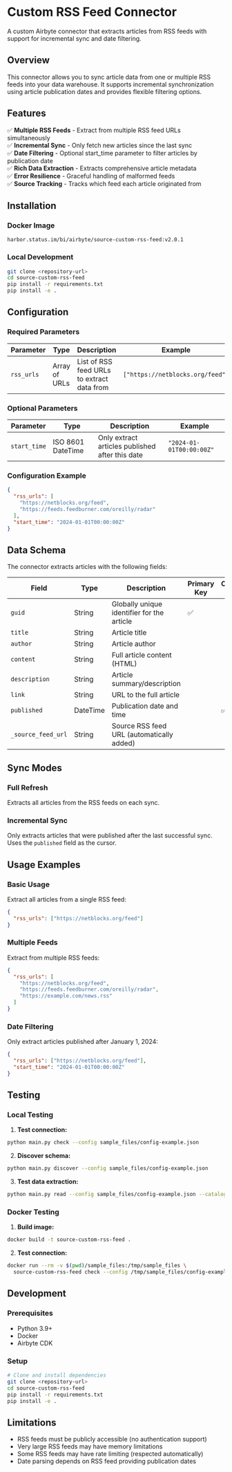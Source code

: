 # Custom RSS Feed Connector

A custom Airbyte connector that extracts articles from RSS feeds with support for incremental sync and date filtering.

## Overview

This connector allows you to sync article data from one or multiple RSS feeds into your data warehouse. It supports incremental synchronization using article publication dates and provides flexible filtering options.

## Features

✅ **Multiple RSS Feeds** - Extract from multiple RSS feed URLs simultaneously  
✅ **Incremental Sync** - Only fetch new articles since the last sync  
✅ **Date Filtering** - Optional start_time parameter to filter articles by publication date  
✅ **Rich Data Extraction** - Extracts comprehensive article metadata  
✅ **Error Resilience** - Graceful handling of malformed feeds  
✅ **Source Tracking** - Tracks which feed each article originated from  

## Installation

### Docker Image
```
harbor.status.im/bi/airbyte/source-custom-rss-feed:v2.0.1
```

### Local Development
```bash
git clone <repository-url>
cd source-custom-rss-feed
pip install -r requirements.txt
pip install -e .
```

## Configuration

### Required Parameters

| Parameter | Type | Description | Example |
|-----------|------|-------------|---------|
| `rss_urls` | Array of URLs | List of RSS feed URLs to extract data from | `["https://netblocks.org/feed"]` |

### Optional Parameters

| Parameter | Type | Description | Example |
|-----------|------|-------------|---------|
| `start_time` | ISO 8601 DateTime | Only extract articles published after this date | `"2024-01-01T00:00:00Z"` |

### Configuration Example

```json
{
  "rss_urls": [
    "https://netblocks.org/feed",
    "https://feeds.feedburner.com/oreilly/radar"
  ],
  "start_time": "2024-01-01T00:00:00Z"
}
```

## Data Schema

The connector extracts articles with the following fields:

| Field | Type | Description | Primary Key | Cursor Field |
|-------|------|-------------|-------------|--------------|
| `guid` | String | Globally unique identifier for the article | ✅ | |
| `title` | String | Article title | | |
| `author` | String | Article author | | |
| `content` | String | Full article content (HTML) | | |
| `description` | String | Article summary/description | | |
| `link` | String | URL to the full article | | |
| `published` | DateTime | Publication date and time | | ✅ |
| `_source_feed_url` | String | Source RSS feed URL (automatically added) | | |

## Sync Modes

### Full Refresh
Extracts all articles from the RSS feeds on each sync.

### Incremental Sync
Only extracts articles that were published after the last successful sync. Uses the `published` field as the cursor.

## Usage Examples

### Basic Usage
Extract all articles from a single RSS feed:
```json
{
  "rss_urls": ["https://netblocks.org/feed"]
}
```

### Multiple Feeds
Extract from multiple RSS feeds:
```json
{
  "rss_urls": [
    "https://netblocks.org/feed",
    "https://feeds.feedburner.com/oreilly/radar",
    "https://example.com/news.rss"
  ]
}
```

### Date Filtering
Only extract articles published after January 1, 2024:
```json
{
  "rss_urls": ["https://netblocks.org/feed"],
  "start_time": "2024-01-01T00:00:00Z"
}
```

## Testing

### Local Testing

1. **Test connection:**
```bash
python main.py check --config sample_files/config-example.json
```

2. **Discover schema:**
```bash
python main.py discover --config sample_files/config-example.json
```

3. **Test data extraction:**
```bash
python main.py read --config sample_files/config-example.json --catalog sample_files/configured_catalog.json
```

### Docker Testing

1. **Build image:**
```bash
docker build -t source-custom-rss-feed .
```

2. **Test connection:**
```bash
docker run --rm -v $(pwd)/sample_files:/tmp/sample_files \
  source-custom-rss-feed check --config /tmp/sample_files/config-example.json
```

## Development

### Prerequisites
- Python 3.9+
- Docker
- Airbyte CDK

### Setup
```bash
# Clone and install dependencies
git clone <repository-url>
cd source-custom-rss-feed
pip install -r requirements.txt
pip install -e .
```

## Limitations

- RSS feeds must be publicly accessible (no authentication support)
- Very large RSS feeds may have memory limitations
- Some RSS feeds may have rate limiting (respected automatically)
- Date parsing depends on RSS feed providing publication dates
